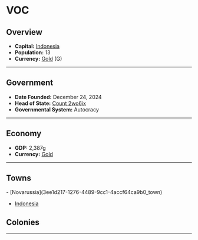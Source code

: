 <!--UNDEDITED FILE, remove this entire line if this file has been edited!-->
# <!--NAME-->VOC<!--NAME-->

## Overview

- **Capital:** <!--CAPITAL_LINK-->[Indonesia](77a27562-a406-491d-866c-7db9afd6a95d_town)<!--CAPITAL_LINK-->
- **Population:** <!--POPULATION-->13<!--POPULATION-->
- **Currency:** <!--CURRENCY_LINK-->[Gold](Gold_currency)<!--CURRENCY_LINK--> (<!--CURRENCY_ABV-->G<!--CURRENCY_ABV-->)

---

## Government

- **Date Founded:** <!--FOUNDED-->December 24, 2024<!--FOUNDED-->
- **Head of State:** <!--LEADER_TITLE_LINK-->[Count 2wo6ix](2wo6ix_user)<!--LEADER_TITLE_LINK-->
- **Governmental System:** <!--GOVERNMENT-->Autocracy<!--GOVERNMENT-->

---

## Economy

- **GDP:** <!--GDP-->2,387g<!--GDP-->
- **Currency:** <!--CURRENCY_LINK-->[Gold](Gold_currency)<!--CURRENCY_LINK-->

---

## Towns

<!--TOWNS-->- [Novarussia](3ee1d217-1276-4489-9cc1-4accf64ca9b0_town)
- [Indonesia](77a27562-a406-491d-866c-7db9afd6a95d_town)<!--TOWNS-->

## Colonies

<!--COLONIES--><!--COLONIES-->

---